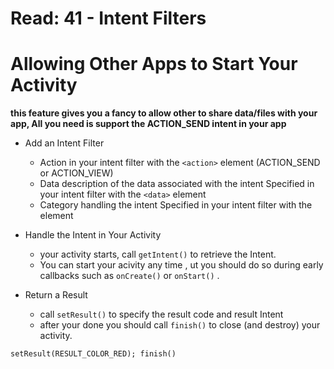 # Read: 41 - Intent Filters

# Allowing Other Apps to Start Your Activity 

**this feature gives you a fancy to allow other to share data/files with your app, All you need is  support the ACTION_SEND intent in your app**

- Add an Intent Filter
  - Action   in your intent filter with the `<action>` element  (ACTION_SEND or ACTION_VIEW)
  - Data description of the data associated with the intent Specified  in your intent filter with the `<data>` element
  - Category handling the intent Specified in your intent filter with the <category> element
  
- Handle the Intent in Your Activity
  -  your activity starts, call `getIntent()` to retrieve the Intent.
  -  You can start your acivity any time , ut you should do so during early callbacks such as `onCreate()` or `onStart()` .
  
- Return a Result
  - call `setResult()` to specify the result code and result Intent
  - after your done you should call `finish()` to close (and destroy) your activity.
  
`setResult(RESULT_COLOR_RED);
finish()
`
